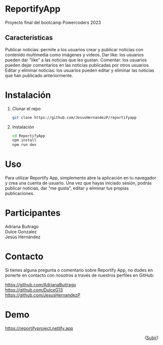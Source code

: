 

# ReportifyApp

Proyecto final del bootcamp Powercoders 2023

## Características
Publicar noticias: permite a los usuarios crear y publicar noticias con contenido multimedia como imágenes y videos.
Dar like: los usuarios pueden dar "like" a las noticias que les gustan.
Comentar: los usuarios pueden dejar comentarios en las noticias publicadas por otros usuarios.
Editar y eliminar noticias: los usuarios pueden editar y eliminar las noticias que han publicado anteriormente.

# Instalación

1. Clonar el repo
   ```sh
   git clone https://github.com/JesusHernandezP/reportifyapp
   ```
2. Instalación
   ```sh
   cd ReportifyApp
   npm install
   npm run dev
   ```

# Uso

Para utilizar Reportify App, simplemente abre la aplicación en tu navegador y crea una cuenta de usuario. Una vez que hayas iniciado sesión, podrás publicar noticias, dar "me gusta", editar y eliminar tus propias publicaciones.


# Participantes

Adriana Buitrago
<br />
Dulce Gonzalez
<br />
Jesús Hernández
<br />

# Contacto

Si tienes alguna pregunta o comentario sobre Reportify App, no dudes en ponerte en contacto con nosotros a través de nuestros perfiles en GitHub:

https://github.com/AdrianaBuitrago
<br />
https://github.com/DulceG13
<br />
https://github.com/JesusHernandezP

# Demo

https://reportifyproject.netlify.app

<p align="right">(<a href="#readme-top">Subir</a>)</p>


